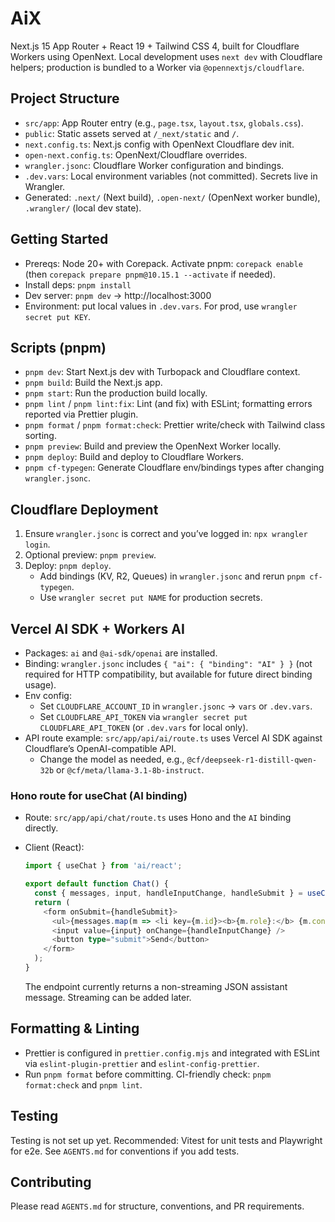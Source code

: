 # AiX

Next.js 15 App Router + React 19 + Tailwind CSS 4, built for Cloudflare Workers using OpenNext. Local development uses `next dev` with Cloudflare helpers; production is bundled to a Worker via `@opennextjs/cloudflare`.

## Project Structure

- `src/app`: App Router entry (e.g., `page.tsx`, `layout.tsx`, `globals.css`).
- `public`: Static assets served at `/_next/static` and `/`.
- `next.config.ts`: Next.js config with OpenNext Cloudflare dev init.
- `open-next.config.ts`: OpenNext/Cloudflare overrides.
- `wrangler.jsonc`: Cloudflare Worker configuration and bindings.
- `.dev.vars`: Local environment variables (not committed). Secrets live in Wrangler.
- Generated: `.next/` (Next build), `.open-next/` (OpenNext worker bundle), `.wrangler/` (local dev state).

## Getting Started

- Prereqs: Node 20+ with Corepack. Activate pnpm: `corepack enable` (then `corepack prepare pnpm@10.15.1 --activate` if needed).
- Install deps: `pnpm install`
- Dev server: `pnpm dev` → http://localhost:3000
- Environment: put local values in `.dev.vars`. For prod, use `wrangler secret put KEY`.

## Scripts (pnpm)

- `pnpm dev`: Start Next.js dev with Turbopack and Cloudflare context.
- `pnpm build`: Build the Next.js app.
- `pnpm start`: Run the production build locally.
- `pnpm lint` / `pnpm lint:fix`: Lint (and fix) with ESLint; formatting errors reported via Prettier plugin.
- `pnpm format` / `pnpm format:check`: Prettier write/check with Tailwind class sorting.
- `pnpm preview`: Build and preview the OpenNext Worker locally.
- `pnpm deploy`: Build and deploy to Cloudflare Workers.
- `pnpm cf-typegen`: Generate Cloudflare env/bindings types after changing `wrangler.jsonc`.

## Cloudflare Deployment

1. Ensure `wrangler.jsonc` is correct and you’ve logged in: `npx wrangler login`.
2. Optional preview: `pnpm preview`.
3. Deploy: `pnpm deploy`.
   - Add bindings (KV, R2, Queues) in `wrangler.jsonc` and rerun `pnpm cf-typegen`.
   - Use `wrangler secret put NAME` for production secrets.

## Vercel AI SDK + Workers AI

- Packages: `ai` and `@ai-sdk/openai` are installed.
- Binding: `wrangler.jsonc` includes `{ "ai": { "binding": "AI" } }` (not required for HTTP compatibility, but available for future direct binding usage).
- Env config:
  - Set `CLOUDFLARE_ACCOUNT_ID` in `wrangler.jsonc` → `vars` or `.dev.vars`.
  - Set `CLOUDFLARE_API_TOKEN` via `wrangler secret put CLOUDFLARE_API_TOKEN` (or `.dev.vars` for local only).
- API route example: `src/app/api/ai/route.ts` uses Vercel AI SDK against Cloudflare’s OpenAI-compatible API.
  - Change the model as needed, e.g., `@cf/deepseek-r1-distill-qwen-32b` or `@cf/meta/llama-3.1-8b-instruct`.

### Hono route for useChat (AI binding)

- Route: `src/app/api/chat/route.ts` uses Hono and the `AI` binding directly.
- Client (React):

  ```ts
  import { useChat } from 'ai/react';

  export default function Chat() {
    const { messages, input, handleInputChange, handleSubmit } = useChat({ api: '/api/chat' });
    return (
      <form onSubmit={handleSubmit}>
        <ul>{messages.map(m => <li key={m.id}><b>{m.role}:</b> {m.content}</li>)}</ul>
        <input value={input} onChange={handleInputChange} />
        <button type="submit">Send</button>
      </form>
    );
  }
  ```

  The endpoint currently returns a non-streaming JSON assistant message. Streaming can be added later.

## Formatting & Linting

- Prettier is configured in `prettier.config.mjs` and integrated with ESLint via `eslint-plugin-prettier` and `eslint-config-prettier`.
- Run `pnpm format` before committing. CI-friendly check: `pnpm format:check` and `pnpm lint`.

## Testing

Testing is not set up yet. Recommended: Vitest for unit tests and Playwright for e2e. See `AGENTS.md` for conventions if you add tests.

## Contributing

Please read `AGENTS.md` for structure, conventions, and PR requirements.
